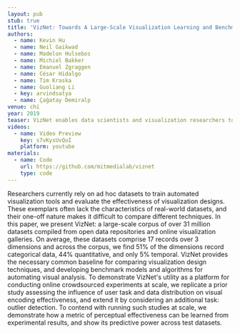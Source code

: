 ```yaml
---
layout: pub
stub: true
title: 'VizNet: Towards A Large-Scale Visualization Learning and Benchmarking Repository'
authors:
  - name: Kevin Hu
  - name: Neil Gaikwad
  - name: Madelon Hulsebos
  - name: Michiel Bakker
  - name: Emanuel Zgraggen
  - name: César Hidalgo
  - name: Tim Kraska
  - name: Guoliang Li
  - key: arvindsatya
  - name: Çağatay Demiralp
venue: chi
year: 2019
teaser: VizNet enables data scientists and visualization researchers to aggregate data, enumerate visual encodings, and crowdsource efectiveness evaluations.
videos:
  - name: Video Preview
    key: s7vKysUvQuI
    platform: youtube
materials:
  - name: Code
    url: https://github.com/mitmedialab/viznet
    type: code
---
```

Researchers currently rely on ad hoc datasets to train automated visualization tools and evaluate the effectiveness of visualization designs. These exemplars often lack the characteristics of real-world datasets, and their one-off nature makes it difficult to compare different techniques. In this paper, we present VizNet: a large-scale corpus of over 31 million datasets compiled from open data repositories and online visualization galleries. On average, these datasets comprise 17 records over 3 dimensions and across the corpus, we find 51% of the dimensions record categorical data, 44% quantitative, and only 5% temporal. VizNet provides the necessary common baseline for comparing visualization design techniques, and developing benchmark models and algorithms for automating visual analysis. To demonstrate VizNet's utility as a platform for conducting online crowdsourced experiments at scale, we replicate a prior study assessing the influence of user task and data distribution on visual encoding effectiveness, and extend it by considering an additional task: outlier detection. To contend with running such studies at scale, we demonstrate how a metric of perceptual effectiveness can be learned from experimental results, and show its predictive power across test datasets.